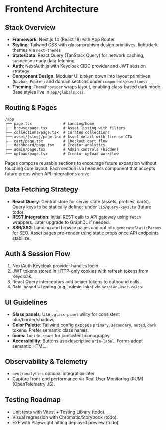# Frontend Architecture

## Stack Overview
- **Framework**: Next.js 14 (React 18) with App Router
- **Styling**: Tailwind CSS with glassmorphism design primitives, light/dark themes via `next-themes`
- **State/Data**: React Query (TanStack Query) for network caching, suspense-ready data fetching
- **Auth**: NextAuth.js with Keycloak OIDC provider and JWT session strategy
- **Component Design**: Modular UI broken down into layout primitives (`Navbar`, `Footer`) and domain sections under `components/sections/`
- **Theming**: `ThemeProvider` wraps layout, enabling class-based dark mode. Base styles live in `app/globals.css`.

## Routing & Pages
```
/app
├── page.tsx              # Landing/home
├── browse/page.tsx       # Asset listing with filters
├── collections/page.tsx  # Curated collections
├── asset/[slug]/page.tsx # Asset detail with license CTA
├── cart/page.tsx         # Checkout cart flow
├── dashboard/page.tsx    # Creator analytics
├── admin/page.tsx        # Admin controls (hidden)
└── upload/page.tsx       # Creator upload workflow
```

Pages compose reusable sections to encourage future expansion without touching core layout. Each section is a headless component that accepts future props when API integrations arrive.

## Data Fetching Strategy
- **React Query**: Central store for server state (assets, profiles, carts). Query keys to be statically defined under `lib/query-keys.ts` (future todo).
- **REST Integration**: Initial REST calls to API gateway using `fetch` wrappers. Later upgrade to GraphQL if needed.
- **SSR/SSG**: Landing and browse pages can opt into `generateStaticParams` for SEO. Asset pages pre-render using static props once API endpoints stabilize.

## Auth & Session Flow
1. NextAuth Keycloak provider handles login.
2. JWT tokens stored in HTTP-only cookies with refresh tokens from Keycloak.
3. React Query interceptors add bearer tokens to outbound calls.
4. Role-based UI gating (e.g., admin links) via `session.user.roles`.

## UI Guidelines
- **Glass panels**: Use `.glass-panel` utility for consistent blur/border/shadow.
- **Color Palette**: Tailwind config exposes `primary`, `secondary`, `muted`, `dark` tokens. Prefer semantic class names.
- **Icons**: `lucide-react` for consistent iconography.
- **Accessibility**: Buttons use descriptive `aria-label`. Forms adopt semantic HTML.

## Observability & Telemetry
- `next/analytics` optional integration later.
- Capture front-end performance via Real User Monitoring (RUM) (OpenTelemetry JS).

## Testing Roadmap
- Unit tests with Vitest + Testing Library (todo).
- Visual regression with Chromatic/Storybook (todo).
- E2E with Playwright hitting deployed preview (todo).
